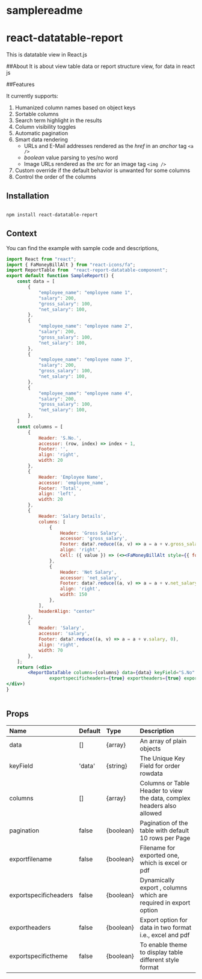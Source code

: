 # samplereadme
# react-datatable-report

This is datatable view in React.js

##About
It is about view table data or report structure view, for data in react js


##Features

It currently supports:

1. Humanized column names based on object keys
1. Sortable columns
1. Search term highlight in the results
1. Column visibility toggles
1. Automatic pagination
1. Smart data rendering
   - URLs and E-Mail addresses rendered as the _href_ in an _anchor_ tag
     `<a />`
   - _boolean_ value parsing to yes/no word
   - Image URLs rendered as the _src_ for an image tag `<img />`
1. Custom override if the default behavior is unwanted for some columns
1. Control the order of the columns


## Installation

```sh

npm install react-datatable-report

```


## Context


You can find the example with sample code and descriptions,



```jsx
import React from "react";
import { FaMoneyBillAlt } from "react-icons/fa";
import ReportTable from  "react-report-datatable-component";
export default function SampleReport() {
    const data = [
        {
            "employee_name": "employee name 1",
            "salary": 200,
            "gross_salary": 100,
            "net_salary": 100,
        },
        {
            "employee_name": "employee name 2",
            "salary": 200,
            "gross_salary": 100,
            "net_salary": 100,
        },
        {
            "employee_name": "employee name 3",
            "salary": 200,
            "gross_salary": 100,
            "net_salary": 100,
        },
        {
            "employee_name": "employee name 4",
            "salary": 200,
            "gross_salary": 100,
            "net_salary": 100,
        },
    ]
    const columns = [
        {
            Header: 'S.No.',
            accessor: (row, index) => index + 1,
            Footer: '',
            align: 'right',
            width: 20
        },
        {
            Header: 'Employee Name',
            accessor: 'employee_name',
            Footer: 'Total',
            align: 'left',
            width: 20
        },
        {
            Header: 'Salary Details',
            columns: [
                {
                    Header: 'Gross Salary',
                    accessor: 'gross_salary',
                    Footer: data?.reduce((a, v) => a = a + v.gross_salary, 0),
                    align: 'right',
                    Cell: ({ value }) => (<><FaMoneyBillAlt style={{ fontSize: "16px", color: "green" }} /> <span>{value}</span></>), width: 120
                },
                {
                    Header: 'Net Salary',
                    accessor: 'net_salary',
                    Footer: data?.reduce((a, v) => a = a + v.net_salary, 0),
                    align: 'right',
                    width: 150
                },
            ],
            headerAlign: "center"
        },
        {
            Header: 'Salary',
            accessor: 'salary',
            Footer: data?.reduce((a, v) => a = a + v.salary, 0),
            align: 'right',
            width: 70
        },
    ];
    return (<div>
		<ReportDataTable columns={columns} data={data} keyField="S.No" pagination={true} exportfilename={"sampledata"}
                exportspecificheaders={true} exportheaders={true} exportspecifictheme={true} />
</div>)
}  
	

```


## Props

| Name               		| Default               | Type                  | Description                                                       			|
| :------------------------ | :-------------------- | :-------------------- | :---------------------------------------------------------------------------- |
| data              		| []                    | {array}   			| An array of plain objects          						        			|
| keyField           		| 'data'                | {string}              | The Unique Key Field for order rowdata                            			|
| columns		     		| []                	| {array}            	| Columns or Table Header to view the data, complex headers also allowed      	|
| pagination		 		| false                 | {boolean}             | Pagination of the table with default 10 rows per Page    						|
| exportfilename     		| false                 | {boolean}             | Filename for exported one, which is excel or pdf								|
| exportspecificheaders 	| false                 | {boolean}             | Dynamically export , columns which are required in export option            	|
| exportheaders         	| false                 | {boolean}             | Export option for data in two format i.e., excel and pdf          			|
| exportspecifictheme   	| false                 | {boolean}             | To enable theme to display table different style format                       |
